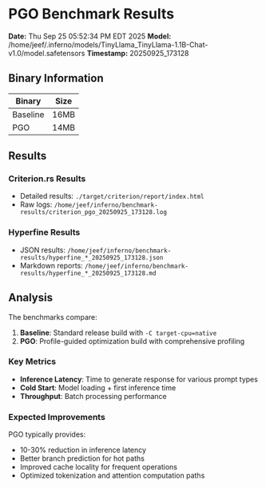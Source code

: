 # PGO Benchmark Results

**Date:** Thu Sep 25 05:52:34 PM EDT 2025
**Model:** /home/jeef/.inferno/models/TinyLlama_TinyLlama-1.1B-Chat-v1.0/model.safetensors
**Timestamp:** 20250925_173128

## Binary Information

| Binary | Size |
|--------|------|
| Baseline | 16MB |
| PGO | 14MB |


## Results

### Criterion.rs Results
- Detailed results: `./target/criterion/report/index.html`
- Raw logs: `/home/jeef/inferno/benchmark-results/criterion_pgo_20250925_173128.log`

### Hyperfine Results
- JSON results: `/home/jeef/inferno/benchmark-results/hyperfine_*_20250925_173128.json`
- Markdown reports: `/home/jeef/inferno/benchmark-results/hyperfine_*_20250925_173128.md`


## Analysis

The benchmarks compare:
1. **Baseline**: Standard release build with `-C target-cpu=native`
2. **PGO**: Profile-guided optimization build with comprehensive profiling

### Key Metrics
- **Inference Latency**: Time to generate response for various prompt types
- **Cold Start**: Model loading + first inference time
- **Throughput**: Batch processing performance

### Expected Improvements
PGO typically provides:
- 10-30% reduction in inference latency
- Better branch prediction for hot paths
- Improved cache locality for frequent operations
- Optimized tokenization and attention computation paths

